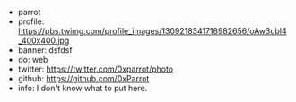 - parrot
- profile: https://pbs.twimg.com/profile_images/1309218341718982656/oAw3ubl4_400x400.jpg
- banner: dsfdsf
- do: web
- twitter: https://twitter.com/0xparrot/photo
- github: https://github.com/0xParrot
- info: I don't know what to put here.
